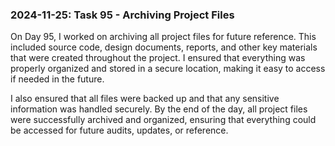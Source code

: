 ### 2024-11-25: Task 95 - Archiving Project Files

On Day 95, I worked on archiving all project files for future reference. This included source code, design documents, reports, and other key materials that were created throughout the project. I ensured that everything was properly organized and stored in a secure location, making it easy to access if needed in the future.

I also ensured that all files were backed up and that any sensitive information was handled securely. By the end of the day, all project files were successfully archived and organized, ensuring that everything could be accessed for future audits, updates, or reference.
